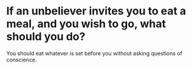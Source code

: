# If an unbeliever invites you to eat a meal, and you wish to go, what should you do?

You should eat whatever is set before you without asking questions of conscience.

